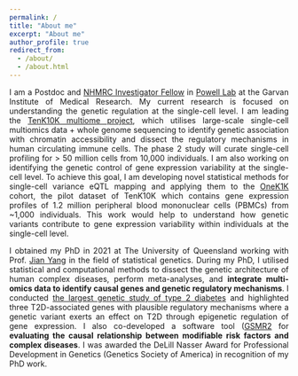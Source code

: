 ```yaml
---
permalink: /
title: "About me"
excerpt: "About me"
author_profile: true
redirect_from: 
  - /about/
  - /about.html
---
```


<div style="text-align: justify;">

I am a Postdoc and [NHMRC Investigator Fellow](https://www.garvan.org.au/news-resources/news/garvan-researchers-secure-nhmrc-investigator-grants) in [Powell Lab](https://www.garvan.org.au/research/labs-groups/powell-lab) at the Garvan Institute of Medical Research. My current research is focused on understanding the genetic regulation at the single-cell level. I am leading the [TenK10K multiome project](https://tinyurl.com/tenk10k-multiome), which utilises large-scale single-cell multiomics data + whole genome sequencing to identify genetic association with chromatin accessibility and dissect the regulatory mechanisms in human circulating immune cells. The phase 2 study will curate single-cell profiling for > 50 million cells from 10,000 individuals. I am also working on identifying the genetic control of gene expression variability at the single-cell level. To achieve this goal, I am developing novel statistical methods for single-cell variance eQTL mapping and applying them to the [OneK1K](https://onek1k.org/about) cohort, the pilot dataset of TenK10K which contains gene expression profiles of 1.2 million peripheral blood mononuclear cells (PBMCs) from ~1,000 individuals. This work would help to understand how genetic variants contribute to gene expression variability within individuals at the single-cell level. 

I obtained my PhD in 2021 at The University of Queensland working with Prof. [Jian Yang](https://en.westlake.edu.cn/faculty/jian-yang.html) in the field of statistical genetics. During my PhD, I utilised statistical and computational methods to dissect the genetic architecture of human complex diseases, perform meta-analyses, and **integrate multi-omics data to identify causal genes and genetic regulatory mechanisms**. I conducted [the largest genetic study of type 2 diabetes](https://www.uq.edu.au/news/article/2018/07/largest-genetic-study-of-type-2-diabetes-offers-hope-of-better-treatment) and highlighted three T2D-associated genes with plausible regulatory mechanisms where a genetic variant exerts an effect on T2D through epigenetic regulation of gene expression. I also co-developed a software tool ([GSMR2](https://github.com/jianyanglab/gsmr2) for **evaluating the causal relationship between modifiable risk factors and complex diseases**. I was awarded the DeLill Nasser Award for Professional Development in Genetics (Genetics Society of America) in recognition of my PhD work. 


</div>


